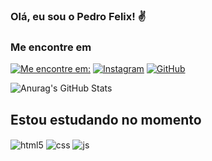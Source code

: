 ### Olá, eu sou o Pedro Felix! ✌️
### Me encontre em
[![Me encontre em:](https://img.shields.io/badge/Discord-7289DA?style=for-the-badge&logo=discord&logoColor=white)](https://discord.com/invite/ElixirLab)
[![Instagram](https://img.shields.io/badge/Instagram-E4405F?style=for-the-badge&logo=instagram&logoColor=white)]()
[![GitHub](https://img.shields.io/badge/GitHub-100000?style=for-the-badge&logo=github&logoColor=white)](https://github.com/pedrofelix2)

![Anurag's GitHub Stats](https://github-readme-stats.vercel.app/api?username=pedrofelix2&show_icons=true&theme=radical)

## Estou estudando no momento

<div style="display: inline_block">
  <img align="center" alt="html5" src="https://img.shields.io/badge/HTML5-E34F26?style=for-the-badge&logo=html5&logoColor=white" />
  <img align="center" alt="css" src="https://img.shields.io/badge/CSS3-1572B6?style=for-the-badge&logo=css3&logoColor=white" />
  <img align="center" alt="js" src="https://img.shields.io/badge/JavaScript-F7DF1E?style=for-the-badge&logo=javascript&logoColor=black" />
</div><br/>
